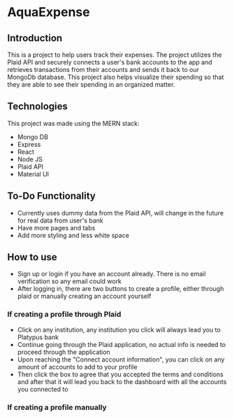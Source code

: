 # AquaExpense


## Introduction

This is a project to help users track their expenses. The project utilizes the Plaid API and securely connects a user's bank accounts to the app and retrieves transactions from their accounts and sends it back to our MongoDb database. This project also helps visualize their spending so that they are able to see their spending in an organized matter.


## Technologies
This project was made using the MERN stack:
* Mongo DB
* Express 
* React
* Node JS
* Plaid API
* Material UI


## To-Do Functionality 
* Currently uses dummy data from the Plaid API, will change in the future for real data from user's bank
* Have more pages and tabs
* Add more styling and less white space

## How to use
* Sign up or login if you have an account already. There is no email verification so any email could work
* After logging in, there are two buttons to create a profile, either through plaid or manually creating an account yourself

### If creating a profile through Plaid
* Click on any institution, any institution you click will always lead you to Platypus bank
* Continue going through the Plaid application, no actual info is needed to proceed through the application
* Upon reaching the "Connect account information", you can click on any amount of accounts to add to your profile
* Then click the box to agree that you accepted the terms and conditions and after that it will lead you back to the dashboard with all the accounts you connected to

### If creating a profile manually

